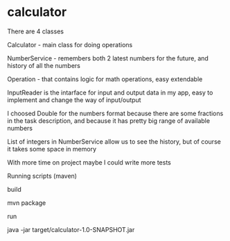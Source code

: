 # calculator

  There are 4 classes

Calculator - main class for doing operations

NumberService -  remembers both 2 latest numbers for the future, and history of all the numbers

Operation - that contains logic for math operations, easy extendable

InputReader is the intarface for input and output data in my app, easy to implement and change the way of input/output

I choosed Double for the numbers format because there are some fractions in the task description, and because it has pretty big range of available numbers


List of integers in NumberService allow us to see the history, but of course it takes some space in memory

With more time on project maybe I could write more tests

Running scripts (maven)

build 

 mvn package



run 

java -jar target/calculator-1.0-SNAPSHOT.jar 

